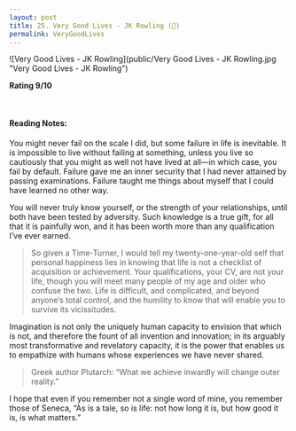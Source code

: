 ```yaml
---
layout: post
title: 25. Very Good Lives - JK Rowling (📱)
permalink: VeryGoodLives
---
```


![Very Good Lives - JK Rowling](public/Very Good Lives - JK Rowling.jpg "Very Good Lives - JK Rowling")

**Rating 9/10**

<br>

#### Reading Notes:

You might never fail on the scale I did, but some failure in life is inevitable. It is impossible to live without failing at something, unless you live so cautiously that you might as well not have lived at all—in which case, you fail by default. Failure gave me an inner security that I had never attained by passing examinations. Failure taught me things about myself that I could have learned no other way.

You will never truly know yourself, or the strength of your relationships, until both have been tested by adversity. Such knowledge is a true gift, for all that it is painfully won, and it has been worth more than any qualification I’ve ever earned.

> So given a Time-Turner, I would tell my twenty-one-year-old self that personal happiness lies in knowing that life is not a checklist of acquisition or achievement. Your qualifications, your CV, are not your life, though you will meet many people of my age and older who confuse the two. Life is difficult, and complicated, and beyond anyone’s total control, and the humility to know that will enable you to survive its vicissitudes.

Imagination is not only the uniquely human capacity to envision that which is not, and therefore the fount of all invention and innovation; in its arguably most transformative and revelatory capacity, it is the power that enables us to empathize with humans whose experiences we have never shared.

> Greek author Plutarch: “What we achieve inwardly will change outer reality.”

I hope that even if you remember not a single word of mine, you remember those of Seneca, “As is a tale, so is life: not how long it is, but how good it is, is what matters.”
